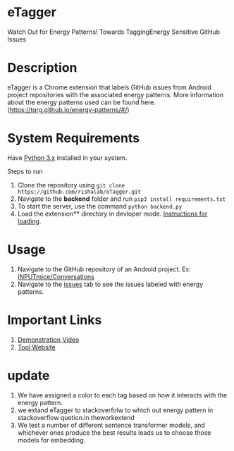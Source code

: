# eTagger
Watch Out for Energy Patterns! Towards TaggingEnergy Sensitive GitHub Issues
# Description
eTagger is a Chrome extension that labels GitHub issues from Android project repositories with the associated energy patterns. More information about the energy patterns used can be found here. (https://tqrg.github.io/energy-patterns/#/)

# System Requirements
Have [Python 3.x](https://www.python.org/downloads/) installed in your system.

Steps to run
1. Clone the repository using ```git clone https://github.com/rishalab/eTagger.git```
2. Navigate to the **backend** folder and run ```pip3 install requirements.txt```
3. To start the server, use the command ```python backend.py```
4. Load the extension** directory in devloper mode. [Instructions for loading](https://developer.chrome.com/docs/extensions/mv3/getstarted/).

# Usage
1. Navigate to the GitHub repository of an Android project. Ex: [iNPUTmice/Conversations](https://github.com/iNPUTmice/Conversations)
2. Navigate to the [issues](https://github.com/iNPUTmice/Conversations/issues) tab to see the issues labeled with energy patterns. 

# Important Links
1. [Demonstration Video](https://www.youtube.com/watch?v=hP4pWJ4AKxE)
2. [Tool Website](https://github.com/piyushhingu/eTagger.git)

# update
1. We have assigned a color to each tag based on how it interacts with the energy pattern.
2. we extand eTagger to stackoverfolw to whtch out energy pattern in stackoverflow quetion.in theworkextend
3. We test a number of different sentence transformer models, and whichever ones produce the best results leads us to choose those models 
   for embedding. 

